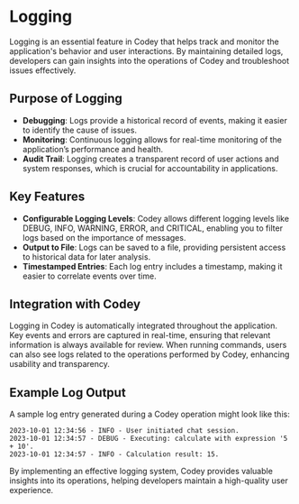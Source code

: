# Logging

Logging is an essential feature in Codey that helps track and monitor the application's behavior and user interactions. By maintaining detailed logs, developers can gain insights into the operations of Codey and troubleshoot issues effectively.

## Purpose of Logging
- **Debugging**: Logs provide a historical record of events, making it easier to identify the cause of issues.
- **Monitoring**: Continuous logging allows for real-time monitoring of the application’s performance and health.
- **Audit Trail**: Logging creates a transparent record of user actions and system responses, which is crucial for accountability in applications.

## Key Features
- **Configurable Logging Levels**: Codey allows different logging levels like DEBUG, INFO, WARNING, ERROR, and CRITICAL, enabling you to filter logs based on the importance of messages.
- **Output to File**: Logs can be saved to a file, providing persistent access to historical data for later analysis.
- **Timestamped Entries**: Each log entry includes a timestamp, making it easier to correlate events over time.

## Integration with Codey
Logging in Codey is automatically integrated throughout the application. Key events and errors are captured in real-time, ensuring that relevant information is always available for review. When running commands, users can also see logs related to the operations performed by Codey, enhancing usability and transparency.

## Example Log Output
A sample log entry generated during a Codey operation might look like this:
```
2023-10-01 12:34:56 - INFO - User initiated chat session.
2023-10-01 12:34:57 - DEBUG - Executing: calculate with expression '5 + 10'.
2023-10-01 12:34:57 - INFO - Calculation result: 15.
```

By implementing an effective logging system, Codey provides valuable insights into its operations, helping developers maintain a high-quality user experience.